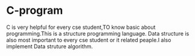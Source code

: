 # C-program
C is  very helpful for every cse student,TO know basic about programming.This is a structure programming language.
Data structure is also most important to every cse student or it related peaple.I also implement Data struture algorithm.
